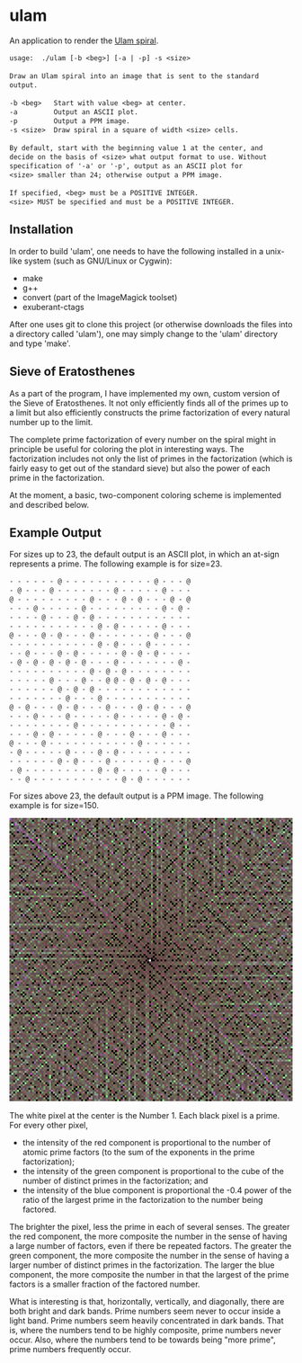
ulam
====

An application to render the
[Ulam spiral](http://en.wikipedia.org/wiki/Ulam_spiral).

    usage:  ./ulam [-b <beg>] [-a | -p] -s <size>
     
    Draw an Ulam spiral into an image that is sent to the standard
    output.
     
    -b <beg>   Start with value <beg> at center.
    -a         Output an ASCII plot.
    -p         Output a PPM image.
    -s <size>  Draw spiral in a square of width <size> cells.
     
    By default, start with the beginning value 1 at the center, and
    decide on the basis of <size> what output format to use. Without
    specification of '-a' or '-p', output as an ASCII plot for
    <size> smaller than 24; otherwise output a PPM image.
     
    If specified, <beg> must be a POSITIVE INTEGER.
    <size> MUST be specified and must be a POSITIVE INTEGER.

Installation
------------

In order to build 'ulam', one needs to have the following installed in a
unix-like system (such as GNU/Linux or Cygwin):
 * make
 * g++
 * convert (part of the ImageMagick toolset)
 * exuberant-ctags

After one uses git to clone this project (or otherwise downloads the files into
a directory called 'ulam'), one may simply change to the 'ulam' directory and
type 'make'.

Sieve of Eratosthenes
---------------------

As a part of the program, I have implemented my own, custom version of the
Sieve of Eratosthenes. It not only efficiently finds all of the primes up to a
limit but also efficiently constructs the prime factorization of every natural
number up to the limit.

The complete prime factorization of every number on the spiral might in
principle be useful for coloring the plot in interesting ways. The
factorization includes not only the list of primes in the factorization (which
is fairly easy to get out of the standard sieve) but also the power of each
prime in the factorization.

At the moment, a basic, two-component coloring scheme is implemented and
described below.

Example Output
--------------

For sizes up to 23, the default output is an ASCII plot, in which an at-sign
represents a prime. The following example is for size=23.

    - - - - - - @ - - - - - - - - - - - @ - - - @
    - @ - - - @ - - - - - - - @ - - - - - @ - - -
    @ - - - - - - - - - @ - - - @ - @ - - - @ - @
    - - - @ - - - - - @ - - - - - - - - - @ - @ -
    - - - - @ - - - @ - @ - - - - - - - - - - - -
    - - - - - - - - - - - @ - @ - - - - - @ - - -
    @ - - - @ - @ - - - @ - - - - - - - @ - - - @
    - - - - - - - - - - - @ - @ - - - @ - - - - -
    - - @ - - - @ - @ - - - - - @ - @ - @ - - - -
    - @ - @ - @ - @ - @ - - - @ - - - - - - - @ -
    - - - - - - - - - - @ - @ - @ - - - - - - - -
    - - - - - @ - - - @ - - @ @ - @ - @ - @ - - -
    - - - - - - @ - @ - @ - - - - - - - - - - - -
    - - - - - - - @ - - - @ - - - - - - - - - - -
    @ - @ - - - @ - @ - - - @ - - - @ - @ - - - @
    - - - @ - - - @ - - - - - @ - - - - - @ - @ -
    - - - - - - - - @ - - - - - - - - - - - @ - -
    - - - @ - @ - - - - - @ - - - @ - - - @ - - -
    @ - - - @ - - - - - - - - - - - @ - - - - - -
    - @ - - - - - @ - - - @ - @ - - - - - - - - -
    - - - - - - @ - @ - - - @ - - - - - @ - - - @
    - @ - - - - - - - - - @ - @ - - - - - @ - - -
    - - @ - - - - - - - - - - - @ - @ - - - - - -

For sizes above 23, the default output is a PPM image. The following example is
for size=150.

![150x150UlamSpiral](example-output.png)

The white pixel at the center is the Number 1. Each black pixel is a prime. For
every other pixel,
 * the intensity of the red component is proportional to the number of atomic
   prime factors (to the sum of the exponents in the prime factorization);
 * the intensity of the green component is proportional to the cube of the
   number of distinct primes in the factorization; and
 * the intensity of the blue component is proportional the -0.4 power of the
   ratio of the largest prime in the factorization to the number being
   factored.

The brighter the pixel, less the prime in each of several senses. The greater
the red component, the more composite the number in the sense of having a large
number of factors, even if there be repeated factors. The greater the green
component, the more composite the number in the sense of having a larger number
of distinct primes in the factorization. The larger the blue component, the
more composite the number in that the largest of the prime factors is a smaller
fraction of the factored number.

What is interesting is that, horizontally, vertically, and diagonally, there
are both bright and dark bands. Prime numbers seem never to occur inside a
light band. Prime numbers seem heavily concentrated in dark bands. That is,
where the numbers tend to be highly composite, prime numbers never occur. Also,
where the numbers tend to be towards being "more prime", prime numbers
frequently occur.

